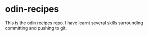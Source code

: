 # odin-recipes
This is the odin recipes repo. I have learnt several skills surrounding committing and pushing to git.
